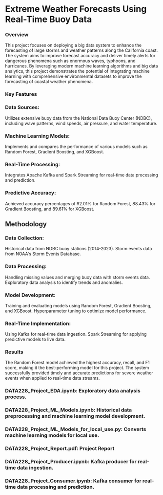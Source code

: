 # Extreme Weather Forecasts Using Real-Time Buoy Data
### Overview
This project focuses on deploying a big data system to enhance the forecasting of large storms and weather patterns along the California coast. The system aims to improve forecast accuracy and deliver timely alerts for dangerous phenomena such as enormous waves, typhoons, and hurricanes. By leveraging modern machine learning algorithms and big data analytics, this project demonstrates the potential of integrating machine learning with comprehensive environmental datasets to improve the forecasting of coastal weather phenomena.

### Key Features
### Data Sources:
Utilizes extensive buoy data from the National Data Buoy Center (NDBC), including wave patterns, wind speeds, air pressure, and water temperature.
### Machine Learning Models: 
Implements and compares the performance of various models such as Random Forest, Gradient Boosting, and XGBoost.
### Real-Time Processing: 
Integrates Apache Kafka and Spark Streaming for real-time data processing and prediction.
### Predictive Accuracy: 
Achieved accuracy percentages of 92.01% for Random Forest, 88.43% for Gradient Boosting, and 89.61% for XGBoost.

## Methodology
### Data Collection:

Historical data from NDBC buoy stations (2014-2023).
Storm events data from NOAA's Storm Events Database.
### Data Processing:

Handling missing values and merging buoy data with storm events data.
Exploratory data analysis to identify trends and anomalies.
### Model Development:

Training and evaluating models using Random Forest, Gradient Boosting, and XGBoost.
Hyperparameter tuning to optimize model performance.
### Real-Time Implementation:

Using Kafka for real-time data ingestion.
Spark Streaming for applying predictive models to live data.
### Results
The Random Forest model achieved the highest accuracy, recall, and F1 score, making it the best-performing model for this project.
The system successfully provided timely and accurate predictions for severe weather events when applied to real-time data streams.

### DATA228_Project_EDA.ipynb: Exploratory data analysis process.
### DATA228_Project_ML_Models.ipynb: Historical data preprocessing and machine learning model development.
### DATA228_Project_ML_Models_for_local_use.py: Converts machine learning models for local use.
### DATA228_Project_Report.pdf: Project Report
### DATA228_Project_Producer.ipynb: Kafka producer for real-time data ingestion.
### DATA228_Project_Consumer.ipynb: Kafka consumer for real-time data processing and prediction.
